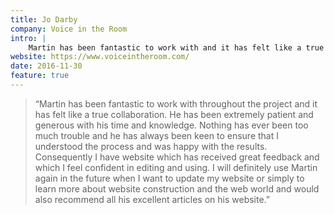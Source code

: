 ```yaml
---
title: Jo Darby
company: Voice in the Room
intro: |
    Martin has been fantastic to work with and it has felt like a true collaboration. Consequently I have website which has received great feedback and which I feel confident in editing and using.
website: https://www.voiceintheroom.com/
date: 2016-11-30
feature: true
---
```


> “Martin has been fantastic to work with throughout the project and it has felt like a true collaboration. He has been extremely patient and generous with his time and knowledge. Nothing has ever been too much trouble and he has always been keen to ensure that I understood the process and was happy with the results. Consequently I have website which has received great feedback and which I feel confident in editing and using. I will definitely use Martin again in the future when I want to update my website or simply to learn more about website construction and the web world and would also recommend all his excellent articles on his website.”
